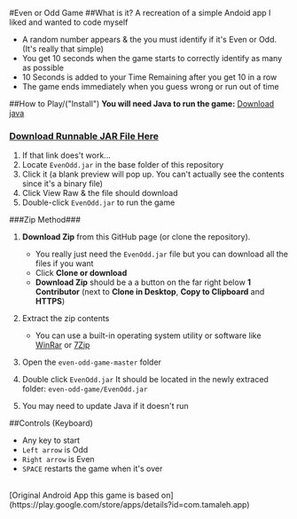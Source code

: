 #Even or Odd Game
##What is it?
A recreation of a simple Andoid app I liked and wanted to code myself

- A random number appears & the you must identify if it's Even or Odd. (It's really that simple)
- You get 10 seconds when the game starts to correctly identify as many as possible
- 10 Seconds is added to your Time Remaining after you get 10 in a row
- The game ends immediately when you guess wrong or run out of time

##How to Play/("Install")
**You will need Java to run the game:** [Download java](https://java.com/en/download/)

### **[Download Runnable JAR File Here](https://github.com/SleekPanther/even-odd-game/blob/master/EvenOdd.jar?raw=true)** ###
1. If that link does't work...
2. Locate `EvenOdd.jar` in the base folder of this repository
3. Click it (a blank preview will pop up. You can't actually see the contents since it's a binary file)
4. Click View Raw & the file should download
5. Double-click `EvenOdd.jar` to run the game

###Zip Method###
1. **Download Zip** from this GitHub page (or clone the repository).
    * You really just need the `EvenOdd.jar` file but you can download all the files if you want
    * Click  **Clone or download**
    * **Download Zip** should be a a button on the far right below **1 Contributor** (next to **Clone in Desktop**, **Copy to Clipboard** and **HTTPS**)
    
1. Extract the zip contents
    * You can use a  built-in operating system utility or software like [WinRar](http://www.rarlab.com/download.htm) or [7Zip](http://www.7-zip.org/download.html)
    
3. Open the `even-odd-game-master` folder
4. Double click `EvenOdd.jar` It should be located in the newly extraced folder: `even-odd-game/EvenOdd.jar`
5. You may need to update Java if it doesn't run

##Controls (Keyboard)
- Any key to start
- `Left arrow` is Odd
- `Right arrow` is Even
- `SPACE` restarts the game when it's over

<br>
[Original Android App this game is based on](https://play.google.com/store/apps/details?id=com.tamaleh.app)